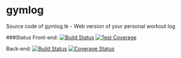 gymlog
===============================
Source code of gymlog.tk - Web version of your personal workout log

###Status
Front-end: 
[![Build Status](https://semaphoreci.com/api/v1/alexjust/gymlog-frontend/branches/dev/shields_badge.svg)](https://semaphoreci.com/alexjust/gymlog-frontend)
[![Test Coverage](https://codeclimate.com/github/Alex-Just/gymlog/badges/coverage.svg)](https://codeclimate.com/github/Alex-Just/gymlog/coverage)

Back-end: 
[![Build Status](https://travis-ci.org/Alex-Just/gymlog.svg?branch=dev)](https://travis-ci.org/Alex-Just/gymlog)
[![Coverage Status](https://coveralls.io/repos/github/Alex-Just/gymlog/badge.svg?branch=dev)](https://coveralls.io/github/Alex-Just/gymlog?branch=dev)
